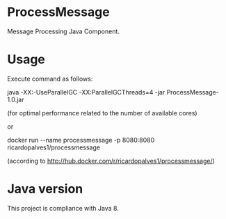 # ProcessMessage
Message Processing Java Component.

# Usage

Execute command as follows:

java -XX:-UseParallelGC -XX:ParallelGCThreads=4 -jar ProcessMessage-1.0.jar

(for optimal performance related to the number of available cores)

or

docker run --name processmessage -p 8080:8080 ricardopalves1/processmessage

(according to http://hub.docker.com/r/ricardopalves1/processmessage/)

# Java version
This project is compliance with Java 8.
